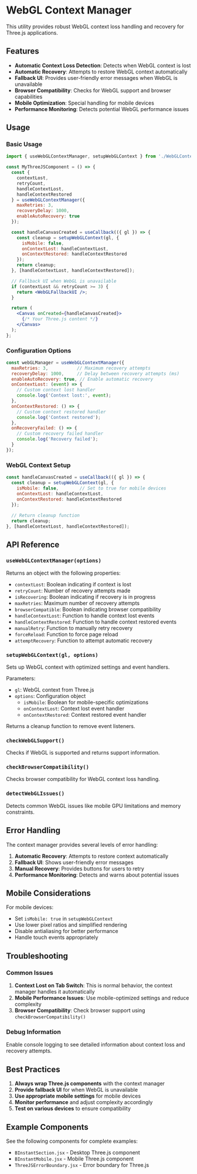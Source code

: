# WebGL Context Manager

This utility provides robust WebGL context loss handling and recovery for Three.js applications.

## Features

- **Automatic Context Loss Detection**: Detects when WebGL context is lost
- **Automatic Recovery**: Attempts to restore WebGL context automatically
- **Fallback UI**: Provides user-friendly error messages when WebGL is unavailable
- **Browser Compatibility**: Checks for WebGL support and browser capabilities
- **Mobile Optimization**: Special handling for mobile devices
- **Performance Monitoring**: Detects potential WebGL performance issues

## Usage

### Basic Usage

```jsx
import { useWebGLContextManager, setupWebGLContext } from './WebGLContextManager';

const MyThreeJSComponent = () => {
  const { 
    contextLost, 
    retryCount, 
    handleContextLost, 
    handleContextRestored 
  } = useWebGLContextManager({
    maxRetries: 3,
    recoveryDelay: 1000,
    enableAutoRecovery: true
  });

  const handleCanvasCreated = useCallback(({ gl }) => {
    const cleanup = setupWebGLContext(gl, {
      isMobile: false,
      onContextLost: handleContextLost,
      onContextRestored: handleContextRestored
    });
    return cleanup;
  }, [handleContextLost, handleContextRestored]);

  // Fallback UI when WebGL is unavailable
  if (contextLost && retryCount >= 3) {
    return <WebGLFallbackUI />;
  }

  return (
    <Canvas onCreated={handleCanvasCreated}>
      {/* Your Three.js content */}
    </Canvas>
  );
};
```

### Configuration Options

```jsx
const webGLManager = useWebGLContextManager({
  maxRetries: 3,           // Maximum recovery attempts
  recoveryDelay: 1000,     // Delay between recovery attempts (ms)
  enableAutoRecovery: true, // Enable automatic recovery
  onContextLost: (event) => {
    // Custom context lost handler
    console.log('Context lost:', event);
  },
  onContextRestored: () => {
    // Custom context restored handler
    console.log('Context restored');
  },
  onRecoveryFailed: () => {
    // Custom recovery failed handler
    console.log('Recovery failed');
  }
});
```

### WebGL Context Setup

```jsx
const handleCanvasCreated = useCallback(({ gl }) => {
  const cleanup = setupWebGLContext(gl, {
    isMobile: false,        // Set to true for mobile devices
    onContextLost: handleContextLost,
    onContextRestored: handleContextRestored
  });
  
  // Return cleanup function
  return cleanup;
}, [handleContextLost, handleContextRestored]);
```

## API Reference

### `useWebGLContextManager(options)`

Returns an object with the following properties:

- `contextLost`: Boolean indicating if context is lost
- `retryCount`: Number of recovery attempts made
- `isRecovering`: Boolean indicating if recovery is in progress
- `maxRetries`: Maximum number of recovery attempts
- `browserCompatible`: Boolean indicating browser compatibility
- `handleContextLost`: Function to handle context lost events
- `handleContextRestored`: Function to handle context restored events
- `manualRetry`: Function to manually retry recovery
- `forceReload`: Function to force page reload
- `attemptRecovery`: Function to attempt automatic recovery

### `setupWebGLContext(gl, options)`

Sets up WebGL context with optimized settings and event handlers.

Parameters:
- `gl`: WebGL context from Three.js
- `options`: Configuration object
  - `isMobile`: Boolean for mobile-specific optimizations
  - `onContextLost`: Context lost event handler
  - `onContextRestored`: Context restored event handler

Returns a cleanup function to remove event listeners.

### `checkWebGLSupport()`

Checks if WebGL is supported and returns support information.

### `checkBrowserCompatibility()`

Checks browser compatibility for WebGL context loss handling.

### `detectWebGLIssues()`

Detects common WebGL issues like mobile GPU limitations and memory constraints.

## Error Handling

The context manager provides several levels of error handling:

1. **Automatic Recovery**: Attempts to restore context automatically
2. **Fallback UI**: Shows user-friendly error messages
3. **Manual Recovery**: Provides buttons for users to retry
4. **Performance Monitoring**: Detects and warns about potential issues

## Mobile Considerations

For mobile devices:

- Set `isMobile: true` in `setupWebGLContext`
- Use lower pixel ratios and simplified rendering
- Disable antialiasing for better performance
- Handle touch events appropriately

## Troubleshooting

### Common Issues

1. **Context Lost on Tab Switch**: This is normal behavior, the context manager handles it automatically
2. **Mobile Performance Issues**: Use mobile-optimized settings and reduce complexity
3. **Browser Compatibility**: Check browser support using `checkBrowserCompatibility()`

### Debug Information

Enable console logging to see detailed information about context loss and recovery attempts.

## Best Practices

1. **Always wrap Three.js components** with the context manager
2. **Provide fallback UI** for when WebGL is unavailable
3. **Use appropriate mobile settings** for mobile devices
4. **Monitor performance** and adjust complexity accordingly
5. **Test on various devices** to ensure compatibility

## Example Components

See the following components for complete examples:
- `BInstantSection.jsx` - Desktop Three.js component
- `BInstantMobile.jsx` - Mobile Three.js component
- `ThreeJSErrorBoundary.jsx` - Error boundary for Three.js


